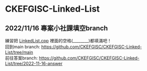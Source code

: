 # CKEFGISC-Linked-List
## 2022/11/16 專案小社課填空branch
練習把 [LinkedList.cpp](src/LinkedList.cpp) 裡面的空格(________)都填滿吧！ <br>
回到main branch: https://github.com/CKEFGISC/CKEFGISC-Linked-List/tree/main <br>
前往答案branch: https://github.com/CKEFGISC/CKEFGISC-Linked-List/tree/2022-11-16-answer <br>

